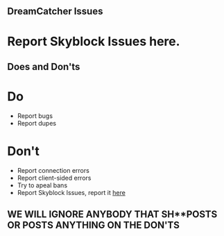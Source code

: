 ## DreamCatcher Issues
# Report Skyblock Issues here.
## Does and Don'ts
# Do
 * Report bugs
 * Report dupes
# Don't
 * Report connection errors
 * Report client-sided errors
 * Try to apeal bans
 * Report Skyblock Issues, report it [here](https://github.com/DreamDimensions/SK-Issues)
## WE WILL IGNORE ANYBODY THAT SH**POSTS OR POSTS ANYTHING ON THE DON'TS
